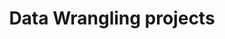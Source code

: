 ---
title: "Certifications"
permalink: /data-wrangling/
title: "Data Wrangling projects"
author_profile: true
header:
  image: "/images/zakim.jpg"
---